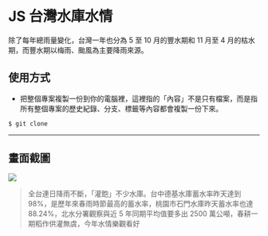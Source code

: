 # JS 台灣水庫水情

除了每年總雨量變化，台灣一年也分為 5 至 10 月的豐水期和 11 月至 4 月的枯水期，而豐水期以梅雨、颱風為主要降雨來源。

## 使用方式
- 把整個專案複製一份到你的電腦裡，這裡指的「內容」不是只有檔案，而是指所有整個專案的歷史紀錄、分支、標籤等內容都會複製一份下來。
```sh
$ git clone
```

----

## 畫面截圖
![](https://i.imgur.com/IV1QjUU.png)
> 全台連日降雨不斷，「灌飽」不少水庫。台中德基水庫蓄水率昨天達到 98%，是歷年來春雨時節最高的蓄水率，桃園市石門水庫昨天蓄水率也達 88.24%，北水分署觀察與近 5 年同期平均值要多出 2500 萬公噸，春耕一期稻作供灌無虞，今年水情樂觀看好
